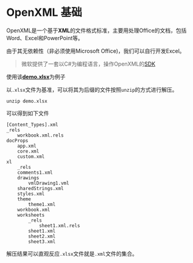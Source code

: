 # OpenXML 基础

OpenXML是一个基于**XML**的文件格式标准，主要用处理Office的文档，包括Word、Excel和PowerPoint等。

由于其无依赖性（非必须使用Microsoft Office)，我们可以自行开发Excel。

> 微软提供了一套以C#为编程语言，操作OpenXML的[SDK](https://learn.microsoft.com/en-us/office/open-xml/open-xml-sdk)

使用该[**demo.xlsx**](https://fs.hujye.com/demos/demo.xlsx)为例子

以`.xlsx`文件为基准，可以将其为后缀的文件按照`unzip`的方式进行解压。

```shell
unzip demo.xlsx
```

可以得到如下文件

```shell
[Content_Types].xml
_rels
	workbook.xml.rels
docProps
	app.xml
	core.xml
	custom.xml
xl
	_rels
	comments1.xml
	drawings
		vmlDrawing1.vml
	sharedStrings.xml
	styles.xml
	theme
		theme1.xml
	workbook.xml
	worksheets
		_rels
			sheet1.xml.rels
		sheet1.xml
		sheet2.xml
		sheet3.xml
```

解压结果可以直观反应`.xlsx`文件就是`.xml`文件的集合。

 
